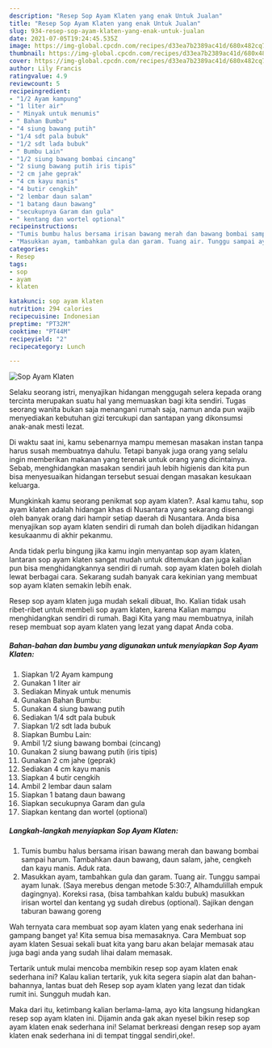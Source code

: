 ```yaml
---
description: "Resep Sop Ayam Klaten yang enak Untuk Jualan"
title: "Resep Sop Ayam Klaten yang enak Untuk Jualan"
slug: 934-resep-sop-ayam-klaten-yang-enak-untuk-jualan
date: 2021-07-05T19:24:45.535Z
image: https://img-global.cpcdn.com/recipes/d33ea7b2389ac41d/680x482cq70/sop-ayam-klaten-foto-resep-utama.jpg
thumbnail: https://img-global.cpcdn.com/recipes/d33ea7b2389ac41d/680x482cq70/sop-ayam-klaten-foto-resep-utama.jpg
cover: https://img-global.cpcdn.com/recipes/d33ea7b2389ac41d/680x482cq70/sop-ayam-klaten-foto-resep-utama.jpg
author: Lily Francis
ratingvalue: 4.9
reviewcount: 5
recipeingredient:
- "1/2 Ayam kampung"
- "1 liter air"
- " Minyak untuk menumis"
- " Bahan Bumbu"
- "4 siung bawang putih"
- "1/4 sdt pala bubuk"
- "1/2 sdt lada bubuk"
- " Bumbu Lain"
- "1/2 siung bawang bombai cincang"
- "2 siung bawang putih iris tipis"
- "2 cm jahe geprak"
- "4 cm kayu manis"
- "4 butir cengkih"
- "2 lembar daun salam"
- "1 batang daun bawang"
- "secukupnya Garam dan gula"
- " kentang dan wortel optional"
recipeinstructions:
- "Tumis bumbu halus bersama irisan bawang merah dan bawang bombai sampai harum. Tambahkan daun bawang, daun salam, jahe, cengkeh dan kayu manis. Aduk rata."
- "Masukkan ayam, tambahkan gula dan garam. Tuang air. Tunggu sampai ayam lunak. (Saya merebus dengan metode 5:30:7, Alhamdulillah empuk dagingnya). Koreksi rasa, (bisa tambahkan kaldu bubuk) masukkan irisan wortel dan kentang yg sudah direbus (optional). Sajikan dengan taburan bawang goreng"
categories:
- Resep
tags:
- sop
- ayam
- klaten

katakunci: sop ayam klaten 
nutrition: 294 calories
recipecuisine: Indonesian
preptime: "PT32M"
cooktime: "PT44M"
recipeyield: "2"
recipecategory: Lunch

---
```



![Sop Ayam Klaten](https://img-global.cpcdn.com/recipes/d33ea7b2389ac41d/680x482cq70/sop-ayam-klaten-foto-resep-utama.jpg)

Selaku seorang istri, menyajikan hidangan menggugah selera kepada orang tercinta merupakan suatu hal yang memuaskan bagi kita sendiri. Tugas seorang  wanita bukan saja menangani rumah saja, namun anda pun wajib menyediakan kebutuhan gizi tercukupi dan santapan yang dikonsumsi anak-anak mesti lezat.

Di waktu  saat ini, kamu sebenarnya mampu memesan masakan instan tanpa harus susah membuatnya dahulu. Tetapi banyak juga orang yang selalu ingin memberikan makanan yang terenak untuk orang yang dicintainya. Sebab, menghidangkan masakan sendiri jauh lebih higienis dan kita pun bisa menyesuaikan hidangan tersebut sesuai dengan masakan kesukaan keluarga. 



Mungkinkah kamu seorang penikmat sop ayam klaten?. Asal kamu tahu, sop ayam klaten adalah hidangan khas di Nusantara yang sekarang disenangi oleh banyak orang dari hampir setiap daerah di Nusantara. Anda bisa menyajikan sop ayam klaten sendiri di rumah dan boleh dijadikan hidangan kesukaanmu di akhir pekanmu.

Anda tidak perlu bingung jika kamu ingin menyantap sop ayam klaten, lantaran sop ayam klaten sangat mudah untuk ditemukan dan juga kalian pun bisa menghidangkannya sendiri di rumah. sop ayam klaten boleh diolah lewat berbagai cara. Sekarang sudah banyak cara kekinian yang membuat sop ayam klaten semakin lebih enak.

Resep sop ayam klaten juga mudah sekali dibuat, lho. Kalian tidak usah ribet-ribet untuk membeli sop ayam klaten, karena Kalian mampu menghidangkan sendiri di rumah. Bagi Kita yang mau membuatnya, inilah resep membuat sop ayam klaten yang lezat yang dapat Anda coba.

<!--inarticleads1-->

##### Bahan-bahan dan bumbu yang digunakan untuk menyiapkan Sop Ayam Klaten:

1. Siapkan 1/2 Ayam kampung
1. Gunakan 1 liter air
1. Sediakan  Minyak untuk menumis
1. Gunakan  Bahan Bumbu:
1. Gunakan 4 siung bawang putih
1. Sediakan 1/4 sdt pala bubuk
1. Siapkan 1/2 sdt lada bubuk
1. Siapkan  Bumbu Lain:
1. Ambil 1/2 siung bawang bombai (cincang)
1. Gunakan 2 siung bawang putih (iris tipis)
1. Gunakan 2 cm jahe (geprak)
1. Sediakan 4 cm kayu manis
1. Siapkan 4 butir cengkih
1. Ambil 2 lembar daun salam
1. Siapkan 1 batang daun bawang
1. Siapkan secukupnya Garam dan gula
1. Siapkan  kentang dan wortel (optional)




<!--inarticleads2-->

##### Langkah-langkah menyiapkan Sop Ayam Klaten:

1. Tumis bumbu halus bersama irisan bawang merah dan bawang bombai sampai harum. Tambahkan daun bawang, daun salam, jahe, cengkeh dan kayu manis. Aduk rata.
1. Masukkan ayam, tambahkan gula dan garam. Tuang air. Tunggu sampai ayam lunak. (Saya merebus dengan metode 5:30:7, Alhamdulillah empuk dagingnya). Koreksi rasa, (bisa tambahkan kaldu bubuk) masukkan irisan wortel dan kentang yg sudah direbus (optional). Sajikan dengan taburan bawang goreng




Wah ternyata cara membuat sop ayam klaten yang enak sederhana ini gampang banget ya! Kita semua bisa memasaknya. Cara Membuat sop ayam klaten Sesuai sekali buat kita yang baru akan belajar memasak atau juga bagi anda yang sudah lihai dalam memasak.

Tertarik untuk mulai mencoba membikin resep sop ayam klaten enak sederhana ini? Kalau kalian tertarik, yuk kita segera siapin alat dan bahan-bahannya, lantas buat deh Resep sop ayam klaten yang lezat dan tidak rumit ini. Sungguh mudah kan. 

Maka dari itu, ketimbang kalian berlama-lama, ayo kita langsung hidangkan resep sop ayam klaten ini. Dijamin anda gak akan nyesel bikin resep sop ayam klaten enak sederhana ini! Selamat berkreasi dengan resep sop ayam klaten enak sederhana ini di tempat tinggal sendiri,oke!.


